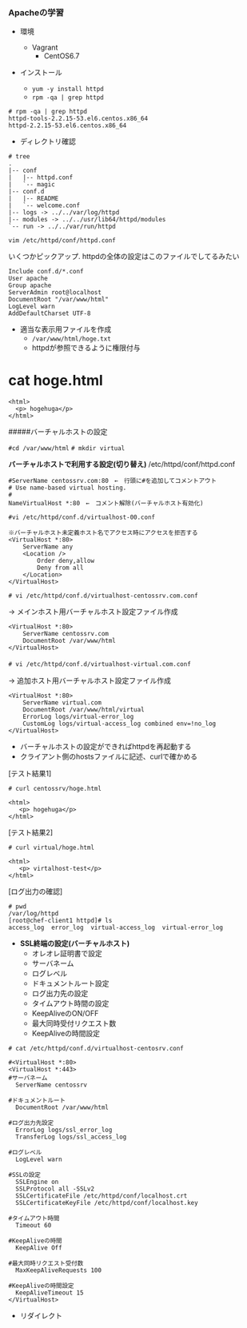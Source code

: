 ### Apacheの学習


- 環境
  - Vagrant
    - CentOS6.7
  

- インストール
  - `yum -y install httpd`
  - `rpm -qa | grep httpd`
```
# rpm -qa | grep httpd
httpd-tools-2.2.15-53.el6.centos.x86_64
httpd-2.2.15-53.el6.centos.x86_64
```

- ディレクトリ確認
```
# tree
.
|-- conf
|   |-- httpd.conf
|   `-- magic
|-- conf.d
|   |-- README
|   `-- welcome.conf
|-- logs -> ../../var/log/httpd
|-- modules -> ../../usr/lib64/httpd/modules
`-- run -> ../../var/run/httpd
```

`vim /etc/httpd/conf/httpd.conf`

いくつかピックアップ. httpdの全体の設定はこのファイルでしてるみたい
```
Include conf.d/*.conf
User apache
Group apache
ServerAdmin root@localhost
DocumentRoot "/var/www/html"
LogLevel warn
AddDefaultCharset UTF-8
```

- 適当な表示用ファイルを作成
  - `/var/www/html/hoge.txt`
  - httpdが参照できるように権限付与
# cat hoge.html
```
<html>
  <p> hogehuga</p>
</html>
```

#####バーチャルホストの設定

`#cd /var/www/html`
`# mkdir virtual`

**バーチャルホストで利用する設定(切り替え)**
/etc/httpd/conf/httpd.conf
```
#ServerName centossrv.com:80　←　行頭に#を追加してコメントアウト
# Use name-based virtual hosting.
#
NameVirtualHost *:80　←　コメント解除(バーチャルホスト有効化)
```

`#vi /etc/httpd/conf.d/virtualhost-00.conf`

```
※バーチャルホスト未定義ホスト名でアクセス時にアクセスを拒否する
<VirtualHost *:80>
    ServerName any
    <Location />
        Order deny,allow
        Deny from all
    </Location>
</VirtualHost>
```

`# vi /etc/httpd/conf.d/virtualhost-centossrv.com.conf`

-> メインホスト用バーチャルホスト設定ファイル作成
```
<VirtualHost *:80>
    ServerName centossrv.com
    DocumentRoot /var/www/html
</VirtualHost>
```

`# vi /etc/httpd/conf.d/virtualhost-virtual.com.conf`　

-> 追加ホスト用バーチャルホスト設定ファイル作成
```
<VirtualHost *:80>
    ServerName virtual.com
    DocumentRoot /var/www/html/virtual
    ErrorLog logs/virtual-error_log
    CustomLog logs/virtual-access_log combined env=!no_log
</VirtualHost>
```

- バーチャルホストの設定ができればhttpdを再起動する
- クライアント側のhostsファイルに記述、curlで確かめる


[テスト結果1]

`# curl centossrv/hoge.html`
```
<html>
   <p> hogehuga</p>
</html>
```

[テスト結果2]

`# curl virtual/hoge.html`
```
<html>
   <p> virtalhost-test</p>
</html>
```

[ログ出力の確認]
```
# pwd
/var/log/httpd
[root@chef-client1 httpd]# ls
access_log  error_log  virtual-access_log  virtual-error_log
```


- **SSL終端の設定(バーチャルホスト)**
  - オレオレ証明書で設定
  - サーバネーム
  - ログレベル
  - ドキュメントルート設定
  - ログ出力先の設定
  - タイムアウト時間の設定
  - KeepAliveのON/OFF
  - 最大同時受付リクエスト数
  - KeepAliveの時間設定

`# cat /etc/httpd/conf.d/virtualhost-centosrv.conf`
```
#<VirtualHost *:80>
<VirtualHost *:443>
#サーバネーム
  ServerName centossrv
  
#ドキュメントルート
  DocumentRoot /var/www/html
  
#ログ出力先設定  
  ErrorLog logs/ssl_error_log
  TransferLog logs/ssl_access_log

#ログレベル  
  LogLevel warn

#SSLの設定
  SSLEngine on
  SSLProtocol all -SSLv2
  SSLCertificateFile /etc/httpd/conf/localhost.crt
  SSLCertificateKeyFile /etc/httpd/conf/localhost.key

#タイムアウト時間  
  Timeout 60

#KeepAliveの時間
  KeepAlive Off

#最大同時リクエスト受付数
  MaxKeepAliveRequests 100

#KeepAliveの時間設定 
  KeepAliveTimeout 15  
</VirtualHost>
```

- リダイレクト

